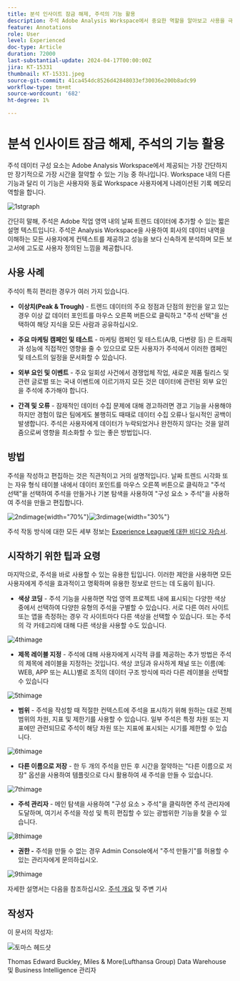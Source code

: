 ```yaml
---
title: 분석 인사이트 잠금 해제, 주석의 기능 활용
description: 주석 Adobe Analysis Workspace에서 중요한 역할을 알아보고 사용을 극대화하기 위한 실용적인 팁을 얻으십시오. 데이터 이해와 공동 작업을 새로운 수준으로 향상시켜 그 과정에서 더 풍부한 분석 통찰력을 얻을 수 있습니다.
feature: Annotations
role: User
level: Experienced
doc-type: Article
duration: 72000
last-substantial-update: 2024-04-17T00:00:00Z
jira: KT-15331
thumbnail: KT-15331.jpeg
source-git-commit: 41ca454dc8526d42848033ef30036e200b8adc99
workflow-type: tm+mt
source-wordcount: '682'
ht-degree: 1%

---
```



# 분석 인사이트 잠금 해제, 주석의 기능 활용

주석 데이터 구성 요소는 Adobe Analysis Workspace에서 제공되는 가장 간단하지만 장기적으로 가장 시간을 절약할 수 있는 기능 중 하나입니다. Workspace 내의 다른 기능과 달리 이 기능은 사용자와 동료 Workspace 사용자에게 나레이션된 기록 메모리 역할을 합니다.

![1stgraph](assets/1stgraph.png)

간단히 말해, 주석은 Adobe 작업 영역 내의 날짜 트렌드 데이터에 추가할 수 있는 짧은 설명 텍스트입니다. 주석은 Analysis Workspace을 사용하여 회사의 데이터 내역을 이해하는 모든 사용자에게 컨텍스트를 제공하고 성능을 보다 신속하게 분석하며 모든 보고서에 고도로 사용자 정의된 느낌을 제공합니다.

## 사용 사례

주석이 특히 편리한 경우가 여러 가지 있습니다.

- **이상치(Peak &amp; Trough)** - 트렌드 데이터의 주요 정점과 단점의 원인을 알고 있는 경우 이상 값 데이터 포인트를 마우스 오른쪽 버튼으로 클릭하고 &quot;주석 선택&quot;을 선택하여 해당 지식을 모든 사람과 공유하십시오.

- **주요 마케팅 캠페인 및 테스트** - 마케팅 캠페인 및 테스트(A/B, 다변량 등) 은 트래픽과 성능에 직접적인 영향을 줄 수 있으므로 모든 사용자가 주석에서 이러한 캠페인 및 테스트의 일정을 문서화할 수 있습니다.

- **외부 요인 및 이벤트** - 주요 일회성 사건에서 경쟁업체 작업, 새로운 제품 릴리스 및 관련 글로벌 또는 국내 이벤트에 이르기까지 모든 것은 데이터에 관련된 외부 요인을 주석에 추가해야 합니다.

- **간격 및 오류** - 잠재적인 데이터 수집 문제에 대해 경고하려면 경고 기능을 사용해야 하지만 경험이 많은 팀에게도 불행히도 때때로 데이터 수집 오류나 일시적인 공백이 발생합니다. 주석은 사용자에게 데이터가 누락되었거나 완전하지 않다는 것을 알려 줌으로써 영향을 최소화할 수 있는 좋은 방법입니다.

## 방법

주석을 작성하고 편집하는 것은 직관적이고 거의 설명적입니다. 날짜 트렌드 시각화 또는 자유 형식 테이블 내에서 데이터 포인트를 마우스 오른쪽 버튼으로 클릭하고 &quot;주석 선택&quot;을 선택하여 주석을 만들거나 기본 탐색을 사용하여 &quot;구성 요소 > 주석&quot;을 사용하여 주석을 만들고 편집합니다.

![2ndimage](assets/2ndimage.png){width="70%"}![3rdimage](assets/3rdimage.png){width="30%"}


주석 작동 방식에 대한 모든 세부 정보는 [Experience League에 대한 비디오 자습서](https://experienceleague.adobe.com/en/docs/analytics-learn/tutorials/analysis-workspace/navigating-workspace-projects/annotations-in-analysis-workspace).

## 시작하기 위한 팁과 요령

마지막으로, 주석을 바로 사용할 수 있는 유용한 팁입니다.  이러한 제안을 사용하면 모든 사용자에게 주석을 효과적이고 명확하며 유용한 정보로 만드는 데 도움이 됩니다.

- **색상 코딩** - 주석 기능을 사용하면 작업 영역 프로젝트 내에 표시되는 다양한 색상 중에서 선택하여 다양한 유형의 주석을 구별할 수 있습니다. 서로 다른 여러 사이트 또는 앱을 측정하는 경우 각 사이트마다 다른 색상을 선택할 수 있습니다. 또는 주석의 각 카테고리에 대해 다른 색상을 사용할 수도 있습니다.

![4thimage](assets/4thimage.png)

- **제목 레이블 지정** - 주석에 대해 사용자에게 시각적 큐를 제공하는 추가 방법은 주석의 제목에 레이블을 지정하는 것입니다. 색상 코딩과 유사하게 채널 또는 이름(예: WEB, APP 또는 ALL)별로 조직의 데이터 구조 방식에 따라 다른 레이블을 선택할 수 있습니다

![5thimage](assets/5thimage.png)

- **범위** - 주석을 작성할 때 적절한 컨텍스트에 주석을 표시하기 위해 원하는 대로 전체 범위의 차원, 지표 및 제한기를 사용할 수 있습니다. 일부 주석은 특정 차원 또는 지표에만 관련되므로 주석이 해당 차원 또는 지표에 표시되는 시기를 제한할 수 있습니다.

![6thimage](assets/6thimage.png)

- **다른 이름으로 저장** - 한 두 개의 주석을 만든 후 시간을 절약하는 &quot;다른 이름으로 저장&quot; 옵션을 사용하여 템플릿으로 다시 활용하여 새 주석을 만들 수 있습니다.

![7thimage](assets/7thimage.png)

- **주석 관리자** - 메인 탐색을 사용하여 &quot;구성 요소 > 주석&quot;을 클릭하면 주석 관리자에 도달하며, 여기서 주석을 작성 및 특히 편집할 수 있는 광범위한 기능을 찾을 수 있습니다.

![8thimage](assets/8thimage.png)


- **권한 -** 주석을 만들 수 없는 경우 Admin Console에서 &quot;주석 만들기&quot;를 허용할 수 있는 관리자에게 문의하십시오.

![9thimage](assets/9thimage.png)

자세한 설명서는 다음을 참조하십시오. [주석 개요](https://experienceleague.adobe.com/en/docs/analytics/analyze/analysis-workspace/components/annotations/overview) 및 주변 기사

## 작성자

이 문서의 작성자:

![토마스 헤드샷](assets/thomas-headshot.png)

Thomas Edward Buckley, Miles &amp; More(Lufthansa Group) Data Warehouse 및 Business Intelligence 관리자

